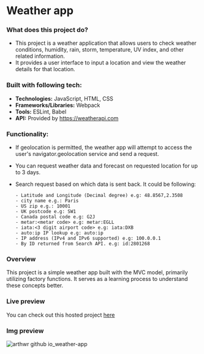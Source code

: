 # Weather app


### What does this project do?
- This project is a weather application that allows users to check weather conditions, humidity, rain, storm, temperature, UV index, and other related information.
- It provides a user interface to input a location and view the weather details for that location.

### Built with following tech:
- **Technologies:** JavaScript, HTML, CSS
- **Frameworks/Libraries:** Webpack
- **Tools:** ESLint, Babel
- **API:** Provided by https://weatherapi.com

### Functionality:
-  If geolocation is permitted, the weather app will attempt to access the user's navigator.geolocation service and send a request.
-  You can request weather data and forecast on requested location for up to 3 days.
-  Search request based on which data is sent back. It could be following:

       - Latitude and Longitude (Decimal degree) e.g: 48.8567,2.3508
       - city name e.g.: Paris
       - US zip e.g.: 10001
       - UK postcode e.g: SW1
       - Canada postal code e.g: G2J
       - metar:<metar code> e.g: metar:EGLL
       - iata:<3 digit airport code> e.g: iata:DXB
       - auto:ip IP lookup e.g: auto:ip
       - IP address (IPv4 and IPv6 supported) e.g: 100.0.0.1
       - By ID returned from Search API. e.g: id:2801268

### Overview
This project is a simple weather app built with the MVC model, primarily utilizing factory functions. It serves as a learning process to understand these concepts better.

### Live preview 
You can check out this hosted project [here](https://arthwr.github.io/weather-app/)

### Img preview

![arthwr github io_weather-app](https://github.com/Arthwr/weather-app/assets/132221421/31f9ad83-2e57-4048-8643-fc1a99a2d673)


